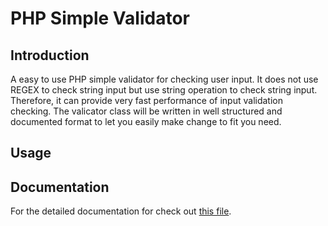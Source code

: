PHP Simple Validator
====================

Introduction
------------
A easy to use PHP simple validator for checking user input. It does not use REGEX to check string input but use string operation to check string input. Therefore, it can provide very fast performance of input validation checking. The valicator class will be written in well structured and documented format to let you easily make change to fit you need.

Usage
-----

Documentation
-------------
For the detailed documentation for check out [this file](https://github.com/CasperHK/PHPSimValidator/blob/master/doc.md).
